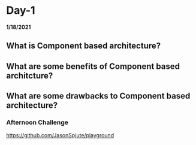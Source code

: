 # Day-1

__1/18/2021__

## What is Component based architecture?



## What are some benefits of Component based architcture?



## What are some drawbacks to Component based architecture?



### Afternoon Challenge

https://github.com/JasonSpjute/playground